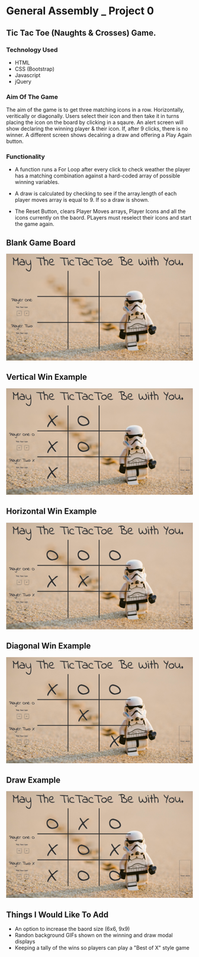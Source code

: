 # General Assembly _ Project 0
## Tic Tac Toe (Naughts & Crosses) Game.


### Technology Used
* HTML
* CSS (Bootstrap)
* Javascript
* jQuery

### Aim Of The Game

The aim of the game is to get three matching icons in a row. Horizontally, veritically or diagonally.
Users select their icon and then take it in turns placing the icon on the board by clicking in a sqaure. An alert screen will show declaring the winning player & their icon. If, after 9 clicks, there is no winner. A different screen shows decalring a draw and offering a Play Again button. 


### Functionality

* A function runs a For Loop after every click to check weather the player has a matching combination against a hard-coded array of possible winning variables.

* A draw is calculated by checking to see if the array.length of each player moves array is equal to 9. If so a draw is shown. 

* The Reset Button, clears Player Moves arrays, Player Icons and all the icons currently on the baord. PLayers must reselect their icons and start the game again.  


## Blank Game Board
![Blank Game](https://github.com/jamaspy/tic-tac-toe/blob/master/README-Images/blank.png)
## Vertical Win Example
![Vertical Win Example](https://github.com/jamaspy/tic-tac-toe/blob/master/README-Images/vert-win.png)
## Horizontal Win Example
![Horizontal Win Example](https://github.com/jamaspy/tic-tac-toe/blob/master/README-Images/hoz-win.png)
## Diagonal Win Example
![Diagonal Win Example](https://github.com/jamaspy/tic-tac-toe/blob/master/README-Images/diag-win.png)
## Draw Example
![Diagonal Win Example](https://github.com/jamaspy/tic-tac-toe/blob/master/README-Images/draw.png)

## Things I Would Like To Add
* An option to increase the baord size (6x6, 9x9)
* Randon background GIFs shown on the winning and draw modal displays
* Keeping a tally of the wins so players can play a "Best of X" style game
